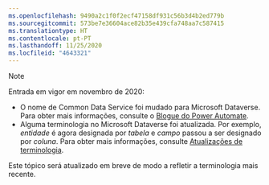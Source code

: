 ```yaml
---
ms.openlocfilehash: 9490a2c1f0f2ecf47158df931c56b3d4b2ed779b
ms.sourcegitcommit: 573be7e36604ace82b35e439cfa748aa7c587415
ms.translationtype: HT
ms.contentlocale: pt-PT
ms.lasthandoff: 11/25/2020
ms.locfileid: "4643321"
---
```

> [!NOTE]
> Entrada em vigor em novembro de 2020:
>
> - O nome de Common Data Service foi mudado para Microsoft Dataverse. Para obter mais informações, consulte o [Blogue do Power Automate](https://aka.ms/PAuAppBlog).
> - Alguma terminologia no Microsoft Dataverse foi atualizada. Por exemplo, *entidade* é agora designada por *tabela* e *campo* passou a ser designado por *coluna*. Para obter mais informações, consulte [Atualizações de terminologia](https://go.microsoft.com/fwlink/?linkid=2147247).
>
> Este tópico será atualizado em breve de modo a refletir a terminologia mais recente.
